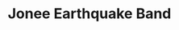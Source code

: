 ---
title: "Jonee Earthquake Band"
draft: false
type: "special"
layout: "band"
slug: "jonee-earthquake-band"
image: "joneeearthquakephoto.jpg"
---